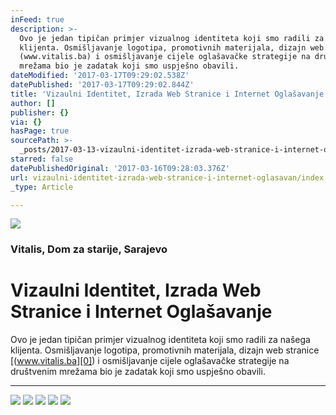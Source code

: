 ```yaml
---
inFeed: true
description: >-
  Ovo je jedan tipičan primjer vizualnog identiteta koji smo radili za našega
  klijenta. Osmišljavanje logotipa, promotivnih materijala, dizajn web stranice
  (www.vitalis.ba) i osmišljavanje cijele oglašavačke strategije na društvenim
  mrežama bio je zadatak koji smo uspješno obavili.
dateModified: '2017-03-17T09:29:02.538Z'
datePublished: '2017-03-17T09:29:02.844Z'
title: 'Vizaulni Identitet, Izrada Web Stranice i Internet Oglašavanje'
author: []
publisher: {}
via: {}
hasPage: true
sourcePath: >-
  _posts/2017-03-13-vizaulni-identitet-izrada-web-stranice-i-internet-oglasavan.md
starred: false
datePublishedOriginal: '2017-03-16T09:28:03.376Z'
url: vizaulni-identitet-izrada-web-stranice-i-internet-oglasavan/index.html
_type: Article

---
```

![](https://the-grid-user-content.s3-us-west-2.amazonaws.com/5ab33e82-905d-40e3-985a-4e153d193bf4.jpg)

### Vitalis, Dom za starije, Sarajevo

# Vizaulni Identitet, Izrada Web Stranice i Internet Oglašavanje

Ovo je jedan tipičan primjer vizualnog identiteta koji smo radili za našega klijenta. Osmišljavanje logotipa, promotivnih materijala, dizajn web stranice [(www.vitalis.ba][0]) i osmišljavanje cijele oglašavačke strategije na društvenim mrežama bio je zadatak koji smo uspješno obavili.

---

![](https://the-grid-user-content.s3-us-west-2.amazonaws.com/bf64f3d4-40f2-4bec-9b69-d4201376ee9e.jpg)
![](https://the-grid-user-content.s3-us-west-2.amazonaws.com/b67c9858-cbe0-4bc0-a19b-e5bc3e7edec6.jpg)
![](https://the-grid-user-content.s3-us-west-2.amazonaws.com/a1171742-2b85-489c-a93b-fddb09e57494.jpg)
![](https://the-grid-user-content.s3-us-west-2.amazonaws.com/d9b3932d-6896-4a2b-aa23-8275632d01fa.jpg)
![](https://the-grid-user-content.s3-us-west-2.amazonaws.com/2c5fbc8c-f315-4b29-8352-90a9a8550792.jpg)

[0]: http://www.vitalis.ba/